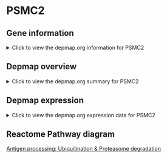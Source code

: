 <h1>PSMC2</h1>

<h2>Gene information</h2>
<details>
  <summary>Click to view the depmap.org information for PSMC2</summary>
  <iframe src="https://depmap.org/portal/gene/PSMC2?tab=about" style="border:none;width:100%;height:800px"></iframe>
</details>

<h2>Depmap overview</h2>
<details>
  <summary>Click to view the depmap.org summary for PSMC2</summary>
  <iframe src="https://depmap.org/portal/gene/PSMC2?tab=overview" style="border:none;width:100%;height:800px"></iframe>
</details>

<h2>Depmap expression</h2>
<details>
  <summary>Click to view the depmap.org expression data for PSMC2</summary>
  <iframe src="https://depmap.org/portal/gene/PSMC2?tab=characterization" style="border:none;width:100%;height:800px"></iframe>
</details>



<h2>Reactome Pathway diagram</h2>
<a href="https://reactome.org/PathwayBrowser/#/R-HSA-983168">Antigen processing: Ubiquitination & Proteasome degradation</a>



